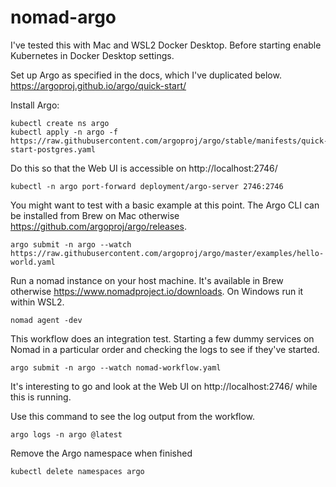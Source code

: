 # nomad-argo

I've tested this with Mac and WSL2 Docker Desktop. Before starting enable Kubernetes in Docker Desktop settings.

Set up Argo as specified in the docs, which I've duplicated below.
https://argoproj.github.io/argo/quick-start/

Install Argo:
```
kubectl create ns argo
kubectl apply -n argo -f https://raw.githubusercontent.com/argoproj/argo/stable/manifests/quick-start-postgres.yaml
```

Do this so that the Web UI is accessible on http://localhost:2746/
```
kubectl -n argo port-forward deployment/argo-server 2746:2746
```

You might want to test with a basic example at this point. The Argo CLI can be installed from Brew on Mac otherwise https://github.com/argoproj/argo/releases.
```
argo submit -n argo --watch https://raw.githubusercontent.com/argoproj/argo/master/examples/hello-world.yaml
```

Run a nomad instance on your host machine. It's available in Brew otherwise https://www.nomadproject.io/downloads. On Windows run it within WSL2.
```
nomad agent -dev
```

This workflow does an integration test. Starting a few dummy services on Nomad in a particular order and checking the logs to see if they've started.
```
argo submit -n argo --watch nomad-workflow.yaml
```
It's interesting to go and look at the Web UI on http://localhost:2746/ while this is running.

Use this command to see the log output from the workflow.
```
argo logs -n argo @latest
```

Remove the Argo namespace when finished
```
kubectl delete namespaces argo
```
